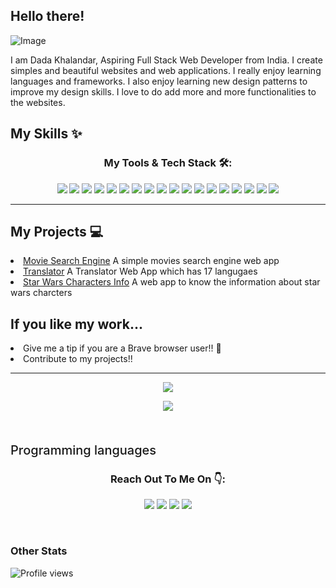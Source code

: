 ## Hello there!

<img src="https://camo.githubusercontent.com/4da399c3a8f66b662e6c7c2ad787ce979082d31ab3270866174dd686b224ce34/68747470733a2f2f63646e2e61636f64657a2e696e2f77702d636f6e74656e742f75706c6f6164732f323031382f30352f42616e6e65722d696d6167652d342e706e67" alt="Image">

<!-- <p align="center">
  <a href="#"><img src="https://readme-typing-svg.herokuapp.com?color=FFFF&center=true&lines=1500%2B+Hours+of+Coding+Experience;Data+Structure;Algorithm;MERN;Full+Stack+Web+Developer"></a>
</p> -->

I am Dada Khalandar, Aspiring Full Stack Web Developer from India. I create simples and beautiful websites and web applications. I really enjoy learning languages and frameworks. I also enjoy learning new design patterns to improve my design skills. I love to do add more and more functionalities to the websites.

## My Skills ✨

<h3 align="center">My Tools & Tech Stack 🛠️:</h3>
<p align="center">
 <img src = "https://img.shields.io/badge/-HTML5-E34F26?style=flat&logo=html5&logoColor=white"> 
 <img src = "https://img.shields.io/badge/-CSS3-1572B6?style=flat&logo=css3&logoColor=white"> 
 <img src="https://img.shields.io/badge/-Bootstrap-563D7C?style=flat&logo=bootstrap&logoColor=white"> 
 <img src="https://img.shields.io/badge/-JavaScript-eed718?style=flat&logo=javascript&logoColor=ffffff">  
 <img src="https://img.shields.io/badge/-MongoDB-4DB33D?style=flat&logo=mongodb&logoColor=FFFFFF"> 
 <img src="https://img.shields.io/badge/-Express.js-787878?style=flat"> 
 <img src="https://img.shields.io/badge/-React-000000?style=flat&logo=react&logoColor=00c8ff">
 <img src="https://img.shields.io/badge/-Next.JS-black?style=flat&logo=next.js&logoColor=white">
 <img src="https://img.shields.io/badge/-Node.js-3C873A?style=flat&logo=Node.js&logoColor=white">
 <img src="https://img.shields.io/badge/-Redux-764abc?style=flat&logo=redux&logoColor=white">
 <img src="https://img.shields.io/badge/Material--UI-0081CB?style=flat&logo=material-ui&logoColor=white">    
 <img src="http://img.shields.io/badge/-Git-F1502F?style=flat&logo=git&logoColor=FFFFFF"> 
 <img src="http://img.shields.io/badge/-Github-000000?style=flat&logo=github&logoColor=FFFFFF"> 
 <img src="https://img.shields.io/badge/Netlify-00C7B7?style=flat&logo=netlify&logoColor=white"> 
 <img src="https://img.shields.io/badge/-vercel-black?style=flat&logo=vercel&logoColor=white"> 
 <img src="https://img.shields.io/badge/Heroku-430098?style=flat&logo=heroku&logoColor=white"> 
 <img src="https://img.shields.io/badge/Amazon_AWS-232F3E?style=flat&logo=amazon-aws&logoColor=white">
 <img src="http://img.shields.io/badge/-VS%20Code-007ACC?style=flat&logo=visual%20studio%20code&logoColor=white">
</p>

---





## My Projects 💻

<li><a href="https://movies-searchengine.netlify.app/" title="A simple movies search engine web app">Movie Search Engine</a>  A simple movies search engine web app</li>
<li><a href="https://anne-translator.netlify.app/" title="A Translator web app">Translator</a>  A Translator Web App which has 17 langugaes</li>
<li><a href="https://starwars-characters-info.netlify.app/" title="Star Wars">Star Wars Characters Info</a>  A web app to know the information about star wars charcters</li>


## If you like my work...
<li>Give me a tip if you are a Brave browser user!! 🦁</li>
<li>Contribute to my projects!!</li>
<hr>
<p align="center">
  <img src="https://github-readme-stats.vercel.app/api?username=kerrybli&show_icons=true&theme=radical&border_radius=20px">
</p>
<p align="center">
  <img src="https://github-readme-stats.vercel.app/api/top-langs/?username=kerrybli&show_icons=true&title_color=ffffff&icon_color=2A75CF&text_color=daf7dc&bg_color=191919&border_radius=20px">
</p>
<br>
<p style="font-size: 20px;  font-weight: 500;">Programming languages</p>
<!-- 
![JavaScript](https://img.shields.io/badge/-JavaScript-000?&logo=JavaScript)
![HTML](https://img.shields.io/badge/-HTML-000?&logo=HTML5)
![CSS](https://img.shields.io/badge/-CSS-000?&logo=CSS3)
![Bootstrap](https://img.shields.io/badge/-Bootstrap-000?&logo=bootstrap)
![MongoDB](https://img.shields.io/badge/-MongoDB-000?&logo=mongoDB)
![express](https://img.shields.io/badge/-Express-000?&logo=express)
![Redis](https://img.shields.io/badge/-Redis-000?&logo=redis) -->


<h3 align="center">Reach Out To Me On 👇:</h3>
  
  <p align="center">
    <a href="mailto:kerry.blig12@gmail.com" traget="_blank"><img src="https://img.shields.io/badge/-Gmail-D14836?style=for-the-badge&logo=gmail&logoColor=white"></a> 
    <a href="https://www.linkedin.com/in/dada-khalandar/" traget-"_blank"><img src="https://img.shields.io/badge/-Linkedin-0077B5?style=for-the-badge&logo=linkedin&logoColor=white"></a>
    <a href="https://twitter.com/Kerry14066781" traget="_blank"><img src="https://img.shields.io/badge/-Twitter-1DA1F2?style=for-the-badge&logo=Twitter&logoColor=white"></a>
 <a href="https://instagram.com/bestpicturesinweb" traget="_blank"><img src="https://img.shields.io/badge/-Instagram-ad3383?style=for-the-badge&logo=instagram&logoColor=white"></a>
  
</p>

<!-- ![Bash](https://img.shields.io/badge/-Bash-000?&logo=GNUBash) -->
<!-- ![C#](https://img.shields.io/badge/-CSharp-000?&logo=Csharp) -->
<!-- ![.NET](https://img.shields.io/badge/-.NET-000?&logo=.NET) -->
<br>

<h3>Other Stats</h3>

![Profile views](https://gpvc.arturio.dev/kerrybli)

<!-- ![](https://komarev.com/ghpvc/?username=kerrybli&style=flat-square) -->



